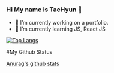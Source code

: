 ### Hi My name is TaeHyun 👋


- 🔭 I’m currently working on a portfolio.
- 🌱 I’m currently learning JS, React JS


[![Top Langs](https://github-readme-stats.vercel.app/api/top-langs/?username=anuraghazra&layout=compact)](https://github.com/anuraghazra/github-readme-stats)

#My Github Status    


[Anurag's github stats](https://github-readme-stats.vercel.app/api?username=qlemql&show_icons=true&theme=react)

